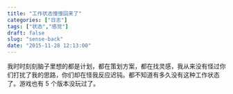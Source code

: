```yaml
---
title: "工作状态慢慢回来了"
categories: ["日志"]
tags: ["状态","感觉"]
draft: false
slug: "sense-back"
date: "2015-11-28 12:13:00"
---
```


我时时刻刻脑子里想的都是计划，都在策划方案，都在找灵感，我从来没有怪过你们打扰了我的思路，你们却在怪我反应迟钝。都不知道有多久没有这种工作状态了。游戏也有 5 个版本没玩过了。

